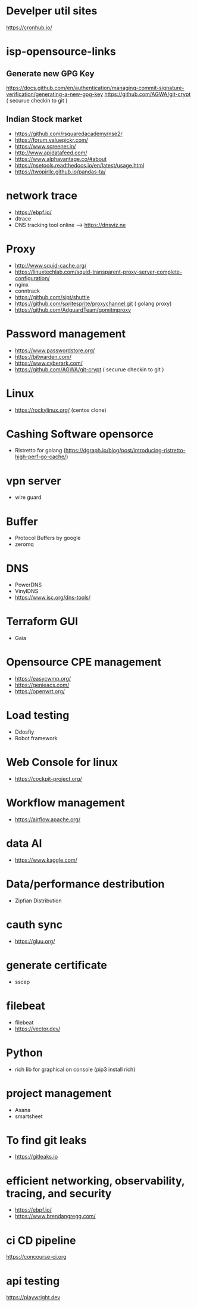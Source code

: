 # Develper util sites
https://cronhub.io/

# isp-opensource-links

## Generate new GPG Key
https://docs.github.com/en/authentication/managing-commit-signature-verification/generating-a-new-gpg-key
https://github.com/AGWA/git-crypt ( securue checkin to git )

## Indian Stock market 
- https://github.com/rsquaredacademy/nse2r
- https://forum.valuepickr.com/
- https://www.screener.in/
- http://www.apidatafeed.com/
- https://www.alphavantage.co/#about
- https://nsetools.readthedocs.io/en/latest/usage.html
- https://twopirllc.github.io/pandas-ta/

# network trace
- https://ebpf.io/
- dtrace
- DNS tracking tool online --> https://dnsviz.ne

# Proxy
- http://www.squid-cache.org/
- https://linuxtechlab.com/squid-transparent-proxy-server-complete-configuration/
- nginx
- conntrack 
- https://github.com/sipt/shuttle
- https://github.com/spritesprite/proxychannel.git ( golang proxy)
- https://github.com/AdguardTeam/gomitmproxy

# Password management
- https://www.passwordstore.org/
- https://bitwarden.com/
- https://www.cyberark.com/
- https://github.com/AGWA/git-crypt ( securue checkin to git )

# Linux 
- https://rockylinux.org/ (centos clone)

# Cashing Software opensorce
- Ristretto for golang (https://dgraph.io/blog/post/introducing-ristretto-high-perf-go-cache/)

# vpn server
- wire guard

# Buffer
- Protocol Buffers by google
- zeromq

# DNS 
- PowerDNS
- VinylDNS
- https://www.isc.org/dns-tools/

# Terraform GUI
- Gaia

# Opensource CPE management
- https://easycwmp.org/
- https://genieacs.com/
- https://openwrt.org/

# Load testing
- Ddosfiy
- Robot framework

# Web Console for linux
- https://cockpit-project.org/

# Workflow management
- https://airflow.apache.org/

# data AI
- https://www.kaggle.com/

# Data/performance destribution 
- Zipfian Distribution

# cauth sync
- https://gluu.org/

# generate certificate
- sscep

# filebeat
- filebeat
- https://vector.dev/

# Python
- rich lib for graphical on console (pip3 install rich)

# project management
- Asana 
- smartsheet

# To find git leaks
 - https://gitleaks.io

# efficient networking, observability, tracing, and security

- https://ebpf.io/
- https://www.brendangregg.com/

# ci CD pipeline

https://concourse-ci.org

# api testing

https://playwright.dev


